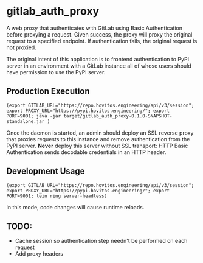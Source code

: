 # gitlab_auth_proxy

A web proxy that authenticates with GitLab using Basic Authentication before proxying a request. Given success, the proxy will proxy the original request to a specified endpoint. If authentication fails, the original request is not proxied.

The original intent of this application is to frontend authentication to PyPI server in an environment with a GitLab instance all of whose users should have permission to use the PyPI server.

## Production Execution

    (export GITLAB_URL="https://repo.hovitos.engineering/api/v3/session"; export PROXY_URL="https://pypi.hovitos.engineering/"; export PORT=9001; java -jar target/gitlab_auth_proxy-0.1.0-SNAPSHOT-standalone.jar )

Once the daemon is started, an admin should deploy an SSL reverse proxy that proxies requests to this instance and remove authentication from the PyPI server. **Never** deploy this server without SSL transport: HTTP Basic Authentication sends decodable credentials in an HTTP header.

## Development Usage

    (export GITLAB_URL="https://repo.hovitos.engineering/api/v3/session"; export PROXY_URL="https://pypi.hovitos.engineering/"; export PORT=9001; lein ring server-headless)

In this mode, code changes will cause runtime reloads.

## TODO:

- Cache session so authentication step needn't be performed on each request
- Add proxy headers
